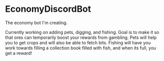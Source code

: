 # EconomyDiscordBot
 The economy bot I'm creating.
 
 Currently working on adding pets, digging, and fishing.
 Goal is to make it so that ores can temporarily boost your rewards from gambling.
 Pets will help you to get crops and will also be able to fetch bits.
 Fishing will have you work towards filling a collection book filled with fish, and when its full, you get a reward!

